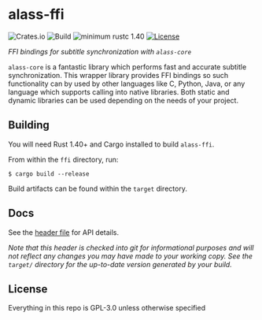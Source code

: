 # alass-ffi

![Crates.io](https://img.shields.io/crates/v/alass-util)
![Build](https://github.com/Wsiegenthaler/alass-ffi/workflows/Build/badge.svg)
![minimum rustc 1.40](https://img.shields.io/badge/rustc-1.40+-red.svg)
[![License](https://img.shields.io/badge/License-GPL--3.0-blue.svg)](https://opensource.org/licenses/GPL-3.0)

*FFI bindings for subtitle synchronization with `alass-core`*

`alass-core` is a fantastic library which performs fast and accurate subtitle synchronization. This wrapper library provides FFI bindings so such functionality can by used by other languages like C, Python, Java, or any language which supports calling into native libraries. Both static and dynamic libraries can be used depending on the needs of your project.

## Building

You will need Rust 1.40+ and Cargo installed to build `alass-ffi`.

From within the `ffi` directory, run:
```shell
$ cargo build --release
```
Build artifacts can be found within the `target` directory.

## Docs

See the [header file](https://github.com/wsiegenthaler/alass-ffi/tree/master/ffi/dist/alass.h) for API details.

*Note that this header is checked into git for informational purposes and will not reflect any changes you may have made to your working copy. See the `target/` directory for the up-to-date version generated by your build.*

## License

Everything in this repo is GPL-3.0 unless otherwise specified
